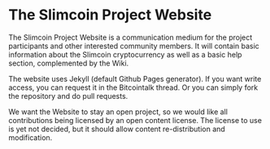 # The Slimcoin Project Website

The Slimcoin Project Website is a communication medium for the project participants and other interested community members. It will contain basic information about the Slimcoin cryptocurrency as well as a basic help section, complemented by the Wiki.

The website uses Jekyll (default Github Pages generator). If you want write access, you can request it in the Bitcointalk thread. Or you can simply fork the repository and do pull requests.

We want the Website to stay an open project, so we would like all contributions being licensed by an open content license. The license to use is yet not decided, but it should allow content re-distribution and modification.
